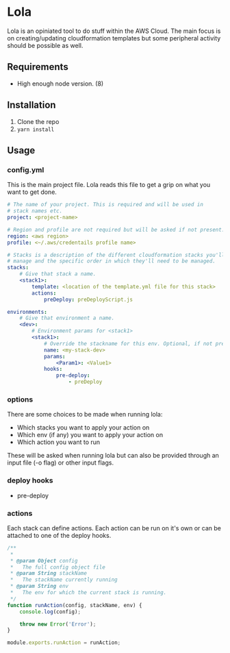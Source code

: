# Lola

Lola is an opiniated tool to do stuff within the AWS Cloud. The main focus is on creating/updating cloudformation templates but some peripheral activity should be possible as well.

## Requirements

- High enough node version. (8)

## Installation

1. Clone the repo
2. ```yarn install```

## Usage

### config.yml

This is the main project file. Lola reads this file to get a grip on what you want to get done.

```yml
# The name of your project. This is required and will be used in
# stack names etc.
project: <project-name>

# Region and profile are not required but will be asked if not present.
region: <aws region>
profile: <~/.aws/credentails profile name>

# Stacks is a description of the different cloudformation stacks you'll want to
# manage and the specific order in which they'll need to be managed.
stacks:
    # Give that stack a name.
    <stack1>:
        template: <location of the template.yml file for this stack>
        actions:
            preDeploy: preDeployScript.js

environments:
    # Give that environment a name.
    <dev>:
        # Environment params for <stack1>
        <stack1>:
            # Override the stackname for this env. Optional, if not present lola generates one.
            name: <my-stack-dev>
            params:
                <Param1>: <Value1>
            hooks:
                pre-deploy:
                    - preDeploy
```

### options

There are some choices to be made when running lola:

* Which stacks you want to apply your action on
* Which env (if any) you want to apply your action on
* Which action you want to run

These will be asked when running lola but can also be provided through an input file (-o flag) or other input flags.

### deploy hooks

- pre-deploy

### actions

Each stack can define actions. Each action can be run on it's own or can be attached to one of the deploy hooks.


```js
/**
 *
 * @param Object config
 *   The full config object file
 * @param String stackName
 *   The stackName currently running
 * @param String env
 *   The env for which the current stack is running.
 */
function runAction(config, stackName, env) {
    console.log(config);

    throw new Error('Error');
}

module.exports.runAction = runAction;
```